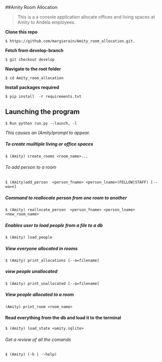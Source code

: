 ##Amity Room Allocation

>This is a a console application allocate offices and living spaces at Amity to Andela employees.

**__Clone this repo__**
```shell
$ https://github.com/margierain/Amity_room_allocation.git.
```

**__Fetch from develop-branch__**

```
$ git checkout develop
```

**__Navigate to the root folder__**
```shell
$ cd Amity_room_allocation
```

**__Install packages required__**
```shell
$ pip install  -r requirements.txt
```


## Launching the program
```shell
$ Run python run.py --launch, -l
```

*This causes an (Amity)prompt to appear.*

##### *To create muiltiple living or office spaces*

```shell
$ (Amity) create_rooms <room_name>...
```
###### To add person to a room

```shell
$ (Amity)add_person  <person_fname> <person_lname>(FELLOW|STAFF) [--wa=n]
```

##### Command to reallocate person from one room to another

```shell
$ (Amity) reallocate_person  <person_fname> <person_lname> <new_room_name>
```

##### Enables user to load people from a file to a db
```shell
$ (Amity) load_people
```

##### View everyone allocated in rooms

```shell
$ (Amity) print_allocations [--o=filename]
```

##### view people unallocated
```shell
$ (Amity) print_unallocated [--o=filename]
```

##### View people allocated to a room
```shell
(Amity) print_room <room_name>
```

#### Read everything from the db and load it to the terminal
```shell
$ (Amity) load_state <amity.sqlite>
```

###### Get a review of all the comands
```shell
$ (Amity) (-h | --help)
```





